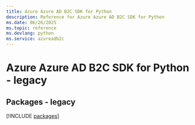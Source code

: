 ```yaml
---
title: Azure Azure AD B2C SDK for Python
description: Reference for Azure Azure AD B2C SDK for Python
ms.date: 06/26/2025
ms.topic: reference
ms.devlang: python
ms.service: azureadb2c
---
```

# Azure Azure AD B2C SDK for Python - legacy
## Packages - legacy
[!INCLUDE [packages](azure-ad-b2c-index.md)]